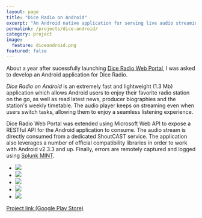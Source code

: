 ```yaml
---
layout: page
title: "Dice Radio on Android"
excerpt: "An Android native application for serving live audio streaming and user-targeted content from Dice Radio, an online radio station"
permalink: /projects/dice-android/
category: project
image:
  feature: diceandroid.png
featured: false
---
```


About a year after sucessfully launching [Dice Radio Web Portal](http://blog.drinkbird.com/projects/dice-web/), I was asked to develop an Android application for Dice Radio.

*Dice Radio on Android* is an extremely fast and lightweight (1.3 Mb) application which allows Android users to enjoy their favorite radio station on the go, as well as read latest news, producer biographies and the station's weekly timetable. The audio player keeps on streaming even when users switch tasks, allowing them to enjoy a seamless listening experience.

Dice Radio Web Portal was extended using Microsoft Web API to expose a RESTful API for the Android application to consume. The audio stream is directly consumed from a dedicated ShoutCAST service. The application also leverages a number of official compatibility libraries in order to work with Android v2.3.3 and up. Finally, errors are remotely captured and logged using [Splunk MINT](http://www.splunk.com/en_us/products/splunk-mint.html).

<ul class="list-inline gallery">
	<li>
		<a href="{{ site.baseurl }}/images/dice_android_1_full.png" class="image-popup mfp-with-zoom" title="Dice Radio Android - Newsfeed">
			<img src="{{ site.baseurl }}/images/dice_android_1_150.png" />
		</a>
	</li>
	<li>
		<a href="{{ site.baseurl }}/images/dice_android_2_full.png" class="image-popup mfp-with-zoom" title="Dice Radio Android - Navigation">
			<img src="{{ site.baseurl }}/images/dice_android_2_150.png" />
		</a>
	</li>
	<li>
		<a href="{{ site.baseurl }}/images/dice_android_3_full.png" class="image-popup mfp-with-zoom" title="Dice Radio Android - Producers List">
			<img src="{{ site.baseurl }}/images/dice_android_3_150.png" />
		</a>
	</li>
	<li>
		<a href="{{ site.baseurl }}/images/dice_android_4_full.png" class="image-popup mfp-with-zoom" title="Dice Radio Android - Producer Bio Part 1/2">
			<img src="{{ site.baseurl }}/images/dice_android_4_150.png" />
		</a>
	</li>
	<li>
		<a href="{{ site.baseurl }}/images/dice_android_5_full.png" class="image-popup mfp-with-zoom" title="Dice Radio Android - Producer Bio Part 2/2">
			<img src="{{ site.baseurl }}/images/dice_android_5_150.png" />
		</a>
	</li>
</ul>

[Project link (Google Play Store)](https://play.google.com/store/apps/details?id=com.drinkbird.diceradio2)